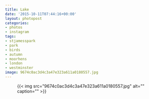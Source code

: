 ```yaml
---
title: Lake
date: '2015-10-11T07:44:16+00:00'
layout: photopost
categories:
- photos
- instagram
tags:
- stjamesspark
- park
- birds
- autumn
- moorhens
- london
- westminster
image: 9674c0ac3d4c3a47e323a611a0180557.jpg
---
```


<figure class="photo photo--square">
  {{< img src="9674c0ac3d4c3a47e323a611a0180557.jpg" alt="" caption="" >}}

</figure>




